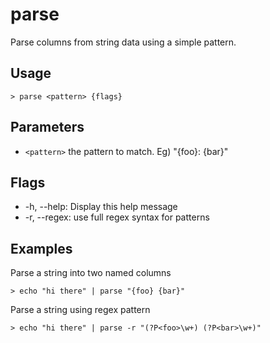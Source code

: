 # parse
Parse columns from string data using a simple pattern.

## Usage
```shell
> parse <pattern> {flags} 
 ```

## Parameters
* `<pattern>` the pattern to match. Eg) "{foo}: {bar}"

## Flags
* -h, --help: Display this help message
* -r, --regex: use full regex syntax for patterns

## Examples
  Parse a string into two named columns
```shell
> echo "hi there" | parse "{foo} {bar}"
 ```

  Parse a string using regex pattern
```shell
> echo "hi there" | parse -r "(?P<foo>\w+) (?P<bar>\w+)"
 ```

